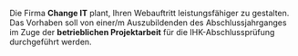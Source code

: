 Die Firma __Change IT__ plant, Ihren Webauftritt leistungsfähiger zu gestalten. Das Vorhaben soll von einer/m Auszubildenden des Abschlussjahrganges im Zuge der __betrieblichen Projektarbeit__ für die IHK-Abschlussprüfung durchgeführt werden.